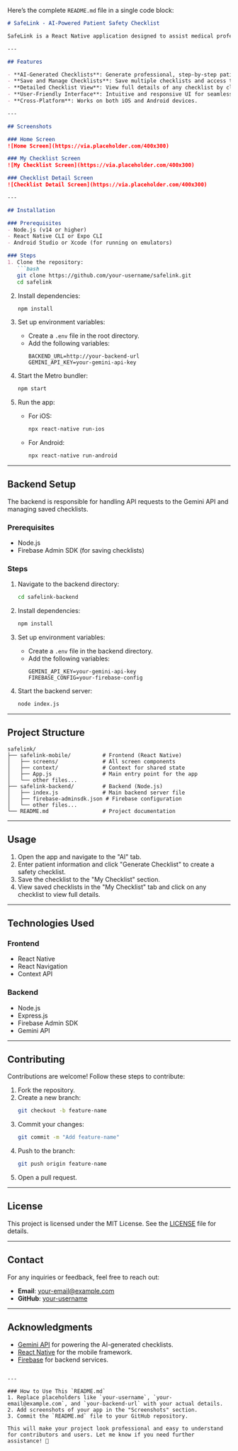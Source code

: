 Here’s the complete `README.md` file in a single code block:

```markdown
# SafeLink - AI-Powered Patient Safety Checklist

SafeLink is a React Native application designed to assist medical professionals in generating and managing patient safety checklists. Powered by advanced AI (Gemini API), SafeLink ensures that patient safety protocols are followed with precision and empathy.

---

## Features

- **AI-Generated Checklists**: Generate professional, step-by-step patient safety checklists using the Gemini API.
- **Save and Manage Checklists**: Save multiple checklists and access them anytime in the "My Checklist" section.
- **Detailed Checklist View**: View full details of any checklist by clicking on it.
- **User-Friendly Interface**: Intuitive and responsive UI for seamless navigation.
- **Cross-Platform**: Works on both iOS and Android devices.

---

## Screenshots

### Home Screen
![Home Screen](https://via.placeholder.com/400x300)

### My Checklist Screen
![My Checklist Screen](https://via.placeholder.com/400x300)

### Checklist Detail Screen
![Checklist Detail Screen](https://via.placeholder.com/400x300)

---

## Installation

### Prerequisites
- Node.js (v14 or higher)
- React Native CLI or Expo CLI
- Android Studio or Xcode (for running on emulators)

### Steps
1. Clone the repository:
   ```bash
   git clone https://github.com/your-username/safelink.git
   cd safelink
   ```

2. Install dependencies:
   ```bash
   npm install
   ```

3. Set up environment variables:
   - Create a `.env` file in the root directory.
   - Add the following variables:
     ```
     BACKEND_URL=http://your-backend-url
     GEMINI_API_KEY=your-gemini-api-key
     ```

4. Start the Metro bundler:
   ```bash
   npm start
   ```

5. Run the app:
   - For iOS:
     ```bash
     npx react-native run-ios
     ```
   - For Android:
     ```bash
     npx react-native run-android
     ```

---

## Backend Setup

The backend is responsible for handling API requests to the Gemini API and managing saved checklists.

### Prerequisites
- Node.js
- Firebase Admin SDK (for saving checklists)

### Steps
1. Navigate to the backend directory:
   ```bash
   cd safelink-backend
   ```

2. Install dependencies:
   ```bash
   npm install
   ```

3. Set up environment variables:
   - Create a `.env` file in the backend directory.
   - Add the following variables:
     ```
     GEMINI_API_KEY=your-gemini-api-key
     FIREBASE_CONFIG=your-firebase-config
     ```

4. Start the backend server:
   ```bash
   node index.js
   ```

---

## Project Structure

```
safelink/
├── safelink-mobile/          # Frontend (React Native)
│   ├── screens/              # All screen components
│   ├── context/              # Context for shared state
│   ├── App.js                # Main entry point for the app
│   └── other files...
├── safelink-backend/         # Backend (Node.js)
│   ├── index.js              # Main backend server file
│   ├── firebase-adminsdk.json # Firebase configuration
│   └── other files...
└── README.md                 # Project documentation
```

---

## Usage

1. Open the app and navigate to the "AI" tab.
2. Enter patient information and click "Generate Checklist" to create a safety checklist.
3. Save the checklist to the "My Checklist" section.
4. View saved checklists in the "My Checklist" tab and click on any checklist to view full details.

---

## Technologies Used

### Frontend
- React Native
- React Navigation
- Context API

### Backend
- Node.js
- Express.js
- Firebase Admin SDK
- Gemini API

---

## Contributing

Contributions are welcome! Follow these steps to contribute:
1. Fork the repository.
2. Create a new branch:
   ```bash
   git checkout -b feature-name
   ```
3. Commit your changes:
   ```bash
   git commit -m "Add feature-name"
   ```
4. Push to the branch:
   ```bash
   git push origin feature-name
   ```
5. Open a pull request.

---

## License

This project is licensed under the MIT License. See the [LICENSE](LICENSE) file for details.

---

## Contact

For any inquiries or feedback, feel free to reach out:

- **Email**: your-email@example.com
- **GitHub**: [your-username](https://github.com/your-username)

---

## Acknowledgments

- [Gemini API](https://generativelanguage.googleapis.com) for powering the AI-generated checklists.
- [React Native](https://reactnative.dev) for the mobile framework.
- [Firebase](https://firebase.google.com) for backend services.
```

---

### How to Use This `README.md`
1. Replace placeholders like `your-username`, `your-email@example.com`, and `your-backend-url` with your actual details.
2. Add screenshots of your app in the "Screenshots" section.
3. Commit the `README.md` file to your GitHub repository.

This will make your project look professional and easy to understand for contributors and users. Let me know if you need further assistance! 🚀
